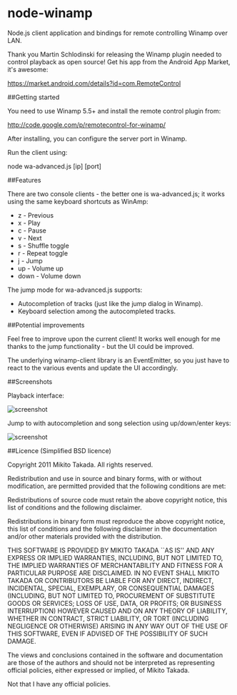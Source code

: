 
# node-winamp

Node.js client application and bindings for remote controlling Winamp over LAN. 

Thank you Martin Schlodinski for releasing the Winamp plugin needed to control playback as open source! Get his app from the Android App Market, it's awesome:

https://market.android.com/details?id=com.RemoteControl

##Getting started

You need to use Winamp 5.5+ and install the remote control plugin from: 

http://code.google.com/p/remotecontrol-for-winamp/

After installing, you can configure the server port in Winamp.

Run the client using:

node wa-advanced.js [ip] [port]

##Features

There are two console clients - the better one is wa-advanced.js; it works using the same keyboard shortcuts as WinAmp:

* z - Previous
* x - Play
* c - Pause
* v - Next
* s - Shuffle toggle
* r - Repeat toggle
* j - Jump
* up - Volume up
* down - Volume down

The jump mode for wa-advanced.js supports:

* Autocompletion of tracks (just like the jump dialog in Winamp).
* Keyboard selection among the autocompleted tracks.

##Potential improvements

Feel free to improve upon the current client! It works well enough for me thanks to the jump functionality - but the UI could be improved.

The underlying winamp-client library is an EventEmitter, so you just have to react to the various events and update the UI accordingly.

##Screenshots

Playback interface:

![screenshot](https://github.com/mixu/node-winamp/raw/master/playback.png)

Jump to with autocompletion and song selection using up/down/enter keys:

![screenshot](https://github.com/mixu/node-winamp/raw/master/jump_mode.png)

##Licence (Simplified BSD licence)

Copyright 2011 Mikito Takada. All rights reserved.

Redistribution and use in source and binary forms, with or without modification, are permitted provided that the following conditions are met:

Redistributions of source code must retain the above copyright notice, this list of conditions and the following disclaimer.

Redistributions in binary form must reproduce the above copyright notice, this list of conditions and the following disclaimer in the documentation and/or other materials provided with the distribution.

THIS SOFTWARE IS PROVIDED BY MIKITO TAKADA ``AS IS'' AND ANY EXPRESS OR IMPLIED WARRANTIES, INCLUDING, BUT NOT LIMITED TO, THE IMPLIED WARRANTIES OF MERCHANTABILITY AND FITNESS FOR A PARTICULAR PURPOSE ARE DISCLAIMED. IN NO EVENT SHALL MIKITO TAKADA OR CONTRIBUTORS BE LIABLE FOR ANY DIRECT, INDIRECT, INCIDENTAL, SPECIAL, EXEMPLARY, OR CONSEQUENTIAL DAMAGES (INCLUDING, BUT NOT LIMITED TO, PROCUREMENT OF SUBSTITUTE GOODS OR SERVICES; LOSS OF USE, DATA, OR PROFITS; OR BUSINESS INTERRUPTION) HOWEVER CAUSED AND ON ANY THEORY OF LIABILITY, WHETHER IN CONTRACT, STRICT LIABILITY, OR TORT (INCLUDING NEGLIGENCE OR OTHERWISE) ARISING IN ANY WAY OUT OF THE USE OF THIS SOFTWARE, EVEN IF ADVISED OF THE POSSIBILITY OF SUCH DAMAGE.

The views and conclusions contained in the software and documentation are those of the authors and should not be interpreted as representing official policies, either expressed or implied, of Mikito Takada.

Not that I have any official policies.
